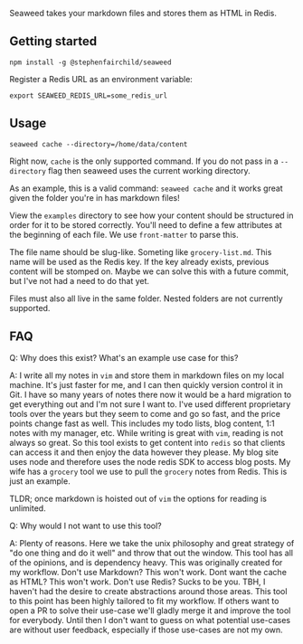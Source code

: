 Seaweed takes your markdown files and stores them as HTML in Redis.

## Getting started

`npm install -g @stephenfairchild/seaweed`

Register a Redis URL as an environment variable:

`export SEAWEED_REDIS_URL=some_redis_url`

## Usage

`seaweed cache --directory=/home/data/content`

Right now, `cache` is the only supported command. If you do not pass
in a `--directory` flag then seaweed uses the current working directory.

As an example, this is a valid command:
`seaweed cache` and it works great given the folder you're in has markdown files!

View the `examples` directory to see how your content should be structured in order
for it to be stored correctly. You'll need to define a few attributes at the beginning
of each file. We use `front-matter` to parse this.

The file name should be slug-like. Someting like `grocery-list.md`. This name will be 
used as the Redis key. If the key already exists, previous content will be stomped on. Maybe 
we can solve this with a future commit, but I've not had a need to do that yet.

Files must also all live in the same folder. Nested folders are not currently supported.

## FAQ

Q: Why does this exist? What's an example use case for this?

A: I write all my notes in `vim` and store them in markdown files on my local machine. It's just faster for me, and I can then quickly version control it in Git. I have so many years of notes there now it would be a hard migration to get everything out and I'm not sure I want to. I've used different proprietary tools over the years but they seem to come and go so fast, and the price points change fast as well.
This includes my todo lists, blog content, 1:1 notes with my manager, etc. While writing is great with `vim`, reading is not always so great. So this tool exists to get content into `redis` so that clients can access it and then enjoy the data however they please. My blog site uses node and therefore uses the node redis SDK to access blog posts. My wife has a `grocery` tool we use to pull the `grocery` notes from Redis. This is just an example.

TLDR; once markdown is hoisted out of `vim` the options for reading is unlimited.


Q: Why would I not want to use this tool?

A: Plenty of reasons. Here we take the unix philosophy and great strategy of "do one thing and do it well" and throw that out the window. This tool has all of the opinions, and is dependency heavy. This was originally created for my workflow. Don't use Markdown? This won't work. Dont want the cache as HTML? This won't work. Don't use Redis? Sucks to be you. TBH, I haven't had the desire to create abstractions around those areas. This tool to this point has been highly tailored to fit my workflow. If others want to open a PR to solve their use-case we'll gladly merge it and improve the tool for everybody. Until then I don't want to guess on what potential use-cases are without user feedback, especially if those use-cases are not my own.
